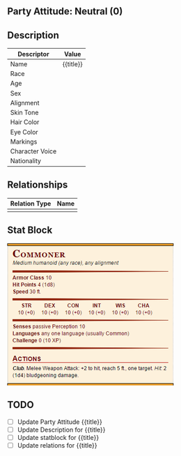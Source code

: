 
## Party Attitude: Neutral (0)

## Description

| Descriptor      | Value     |
| --------------- | --------- |
| Name            | {{title}} |
| Race            |           |
| Age             |           |
| Sex             |           |
| Alignment       |           |
| Skin Tone       |           |
| Hair Color      |           |
| Eye Color       |           |
| Markings        |           |
| Character Voice |           |
| Nationality     |           |

## Relationships
| Relation Type | Name |
| ------------- | ---- |
|               |      |

## Stat Block
![commoner_stat_block](Attatchments/commoner_stat_block.png)
## TODO

- [ ] Update Party Attitude {{title}}
- [ ] Update Description for {{title}}
- [ ] Update statblock for {{title}}
- [ ] Update relations for {{title}}